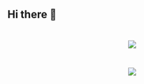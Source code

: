 ## Hi there 👋

<h1 align="center"><img src="https://github-readme-stats.vercel.app/api/top-langs/?username=zkramorev&layout=compact&theme=transparent"/></h1>

<h1 align="center"><img src="https://skillicons.dev/icons?i=python,go,cpp,java,postgresql,docker,git,html,css,linux,bash"/></h1>
